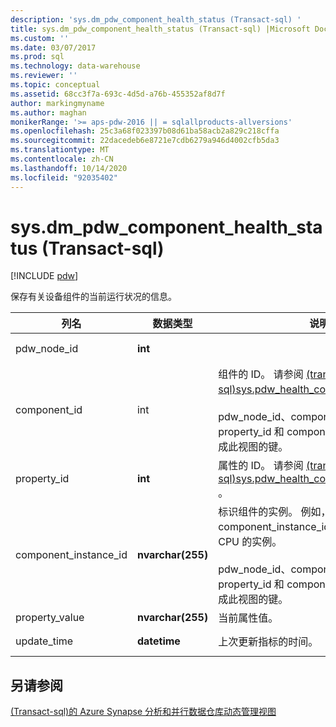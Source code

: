 ```yaml
---
description: 'sys.dm_pdw_component_health_status (Transact-sql) '
title: sys.dm_pdw_component_health_status (Transact-sql) |Microsoft Docs
ms.custom: ''
ms.date: 03/07/2017
ms.prod: sql
ms.technology: data-warehouse
ms.reviewer: ''
ms.topic: conceptual
ms.assetid: 68cc3f7a-693c-4d5d-a76b-455352af8d7f
author: markingmyname
ms.author: maghan
monikerRange: '>= aps-pdw-2016 || = sqlallproducts-allversions'
ms.openlocfilehash: 25c3a68f023397b08d61ba58acb2a829c218cffa
ms.sourcegitcommit: 22dacedeb6e8721e7cdb6279a946d4002cfb5da3
ms.translationtype: MT
ms.contentlocale: zh-CN
ms.lasthandoff: 10/14/2020
ms.locfileid: "92035402"
---
```

# <a name="sysdm_pdw_component_health_status-transact-sql"></a>sys.dm_pdw_component_health_status (Transact-sql) 
[!INCLUDE [pdw](../../includes/applies-to-version/pdw.md)]

  保存有关设备组件的当前运行状况的信息。  
  
|列名|数据类型|说明|范围|  
|-----------------|---------------|-----------------|-----------|  
|pdw_node_id|**int**||不为 NULL|  
|component_id|int|组件的 ID。 请参阅 [&#40;transact-sql&#41;sys.pdw_health_components ](../../relational-databases/system-catalog-views/sys-pdw-health-components-transact-sql.md)。<br /><br /> pdw_node_id、component_id、property_id 和 component_instance_id 构成此视图的键。|不为 NULL|  
|property_id|**int**|属性的 ID。 请参阅 [&#40;transact-sql&#41;sys.pdw_health_component_properties ](../../relational-databases/system-catalog-views/sys-pdw-health-component-properties-transact-sql.md)。|NOT NULL|  
|component_instance_id|**nvarchar(255)**|标识组件的实例。 例如，可以 component_instance_id = "CPU1" 标识 CPU 的实例。<br /><br /> pdw_node_id、component_id、property_id 和 component_instance_id 构成此视图的键。|NOT NULL|  
|property_value|**nvarchar(255)**|当前属性值。|Null|  
|update_time|**datetime**|上次更新指标的时间。|NOT NULL|  
  
## <a name="see-also"></a>另请参阅  
 [&#40;Transact-sql&#41;的 Azure Synapse 分析和并行数据仓库动态管理视图 ](../../relational-databases/system-dynamic-management-views/sql-and-parallel-data-warehouse-dynamic-management-views.md)  
  
  
